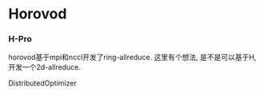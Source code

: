 Horovod
===

### H-Pro
horovod基于mpi和nccl开发了ring-allreduce. 
这里有个想法, 是不是可以基于H, 开发一个2d-allreduce.

DistributedOptimizer
